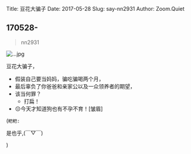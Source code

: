Title: 豆花大骗子
Date: 2017-05-28
Slug: say-nn2931
Author: Zoom.Quiet


## 170528-
> nn2931


![...jpg](http://momoko.zoomquiet.top/niuniu-albums/nn2017/170528-nn2931.jpeg?imageView2/2/w/360)


豆花大骗子，

- 假装自己要当妈妈，骗吃骗喝两个月，
- 最后辜负了你爸爸和亲家公以及一众领养者的期望，
- 该当何罪？
    + 打扁！
- 😔今天才知道狗也有不孕不育！[皱眉]


(`粑粑:` 

是也乎,(￣▽￣)


)
